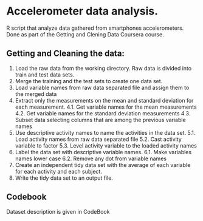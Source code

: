 # Accelerometer data analysis.
R script that analyze data gathered from smartphones accelerometers. Done as part of the Getting and Clening Data Coursera course.
## Getting and Cleaning the data:
1. Load the raw data from the working directory. Raw data is divided into train and test data sets.
2. Merge the training and the test sets to create one data set.
3. Load variable names from raw data separated file and assign them to the merged data
4. Extract only the measurements on the mean and standard deviation for each measurement.
  4.1. Get variable names for the mean measurements
  4.2. Get variable names for the standard deviation measurements
  4.3. Subset data selecting columns that are among the previous variable names
5. Use descriptive activity names to name the activities in the data set.
  5.1. Load activity names from raw data separated file
  5.2. Cast activity variable to factor
  5.3. Level activity variable to the loaded activity names
6. Label the data set with descriptive variable names.
  6.1. Make variables names lower case
  6.2. Remove any dot from variable names
7. Create an independent tidy data set with the average of each variable for each activity and each subject.
8. Write the tidy data set to an output file.
## Codebook
Dataset description is given in CodeBook
